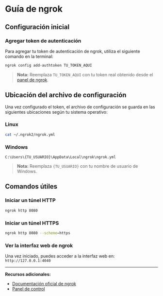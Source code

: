 # Guía de ngrok

## Configuración inicial

### Agregar token de autenticación

Para agregar tu token de autenticación de ngrok, utiliza el siguiente comando en la terminal:

```bash
ngrok config add-authtoken TU_TOKEN_AQUI
```

> **Nota:** Reemplaza `TU_TOKEN_AQUI` con tu token real obtenido desde el [panel de ngrok](https://dashboard.ngrok.com/get-started/your-authtoken).

## Ubicación del archivo de configuración

Una vez configurado el token, el archivo de configuración se guarda en las siguientes ubicaciones según tu sistema operativo:

### Linux

```bash
cat ~/.ngrok2/ngrok.yml
```

### Windows

```
C:\Users\{TU_USUARIO}\AppData\Local\ngrok\ngrok.yml
```

> **Nota:** Reemplaza `{TU_USUARIO}` con tu nombre de usuario de Windows.

## Comandos útiles

### Iniciar un túnel HTTP

```bash
ngrok http 8080
```

### Iniciar un túnel HTTPS

```bash
ngrok http 8080 --scheme=https
```

### Ver la interfaz web de ngrok

Una vez iniciado, puedes acceder a la interfaz web en: `http://127.0.0.1:4040`

---

**Recursos adicionales:**
- [Documentación oficial de ngrok](https://ngrok.com/docs)
- [Panel de control](https://dashboard.ngrok.com/)